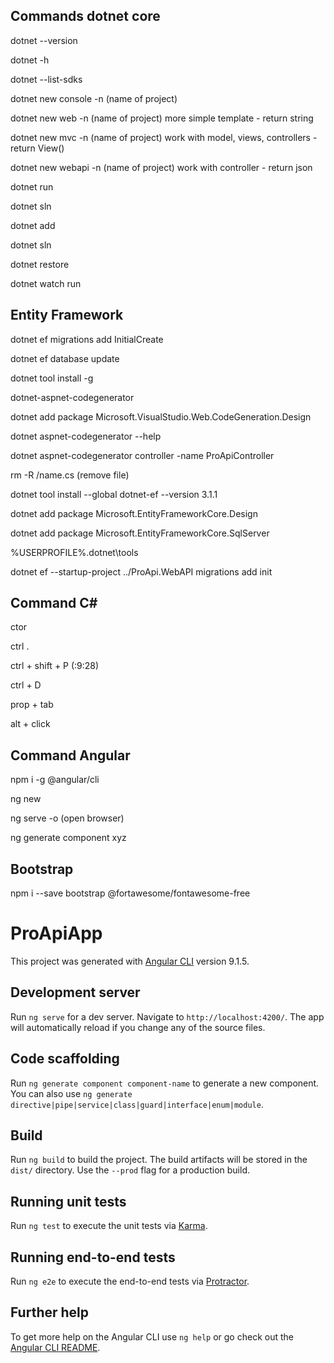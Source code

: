 ## Commands dotnet core

dotnet --version

dotnet -h

dotnet --list-sdks

dotnet new console -n (name of project)

dotnet new web -n (name of project) more simple template - return string

dotnet new mvc -n (name of project) work with model, views, controllers - return View()

dotnet new webapi -n (name of project) work with controller - return json

dotnet run

dotnet sln

dotnet add 

dotnet sln 

dotnet restore

dotnet watch run

## Entity Framework
dotnet ef migrations add InitialCreate

dotnet ef database update

dotnet tool install -g 

dotnet-aspnet-codegenerator

dotnet add package Microsoft.VisualStudio.Web.CodeGeneration.Design

dotnet aspnet-codegenerator --help

dotnet aspnet-codegenerator controller -name ProApiController

rm -R <name>/name.cs (remove file)

dotnet tool install --global dotnet-ef --version 3.1.1

dotnet add package Microsoft.EntityFrameworkCore.Design

dotnet add package Microsoft.EntityFrameworkCore.SqlServer

%USERPROFILE%\.dotnet\tools

dotnet ef --startup-project ../ProApi.WebAPI migrations add init

## Command C#
ctor

ctrl .

ctrl + shift + P (:9:28)

ctrl + D

prop + tab

alt + click

## Command Angular
npm i -g @angular/cli

ng new <name>

ng serve -o (open browser)

ng generate component xyz

## Bootstrap
npm i --save bootstrap @fortawesome/fontawesome-free

# ProApiApp

This project was generated with [Angular CLI](https://github.com/angular/angular-cli) version 9.1.5.

## Development server

Run `ng serve` for a dev server. Navigate to `http://localhost:4200/`. The app will automatically reload if you change any of the source files.

## Code scaffolding

Run `ng generate component component-name` to generate a new component. You can also use `ng generate directive|pipe|service|class|guard|interface|enum|module`.

## Build

Run `ng build` to build the project. The build artifacts will be stored in the `dist/` directory. Use the `--prod` flag for a production build.

## Running unit tests

Run `ng test` to execute the unit tests via [Karma](https://karma-runner.github.io).

## Running end-to-end tests

Run `ng e2e` to execute the end-to-end tests via [Protractor](http://www.protractortest.org/).

## Further help

To get more help on the Angular CLI use `ng help` or go check out the [Angular CLI README](https://github.com/angular/angular-cli/blob/master/README.md).
